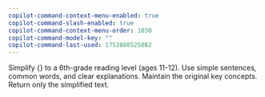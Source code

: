 ```yaml
---
copilot-command-context-menu-enabled: true
copilot-command-slash-enabled: true
copilot-command-context-menu-order: 1030
copilot-command-model-key: ""
copilot-command-last-used: 1753880525082
---
```

Simplify {} to a 6th-grade reading level (ages 11-12). Use simple sentences, common words, and clear explanations. Maintain the original key concepts. Return only the simplified text.